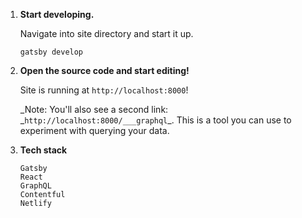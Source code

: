 1.  **Start developing.**

    Navigate into site directory and start it up.

    ```shell
    gatsby develop
    ```

1.  **Open the source code and start editing!**

    Site is running at `http://localhost:8000`!

    _Note: You'll also see a second link: _`http://localhost:8000/___graphql`\_. This is a tool you can use to experiment with querying your data.

1.  **Tech stack**
    ```shell
    Gatsby
    React
    GraphQL
    Contentful
    Netlify
    ```
